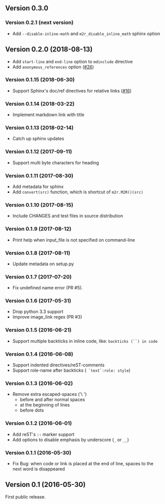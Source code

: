 ## Version 0.3.0

### Version 0.2.1 (next version)

* Add `--disable-inline-math` and `m2r_disable_inline_math` sphinx option

## Version 0.2.0 (2018-08-13)

* Add `start-line` and `end-line` option to `mdinclude` directive
* Add `anonymous_references` option ([#26](https://github.com/miyakogi/m2r/pull/26))

### Version 0.1.15 (2018-06-30)

* Support Sphinx's doc/ref directives for relative links ([#16](https://github.com/miyakogi/m2r/pull/16))

### Version 0.1.14 (2018-03-22)

* Implement markdown link with title

### Version 0.1.13 (2018-02-14)

* Catch up sphinx updates

### Version 0.1.12 (2017-09-11)

* Support multi byte characters for heading

### Version 0.1.11 (2017-08-30)

* Add metadata for sphinx
* Add `convert(src)` function, which is shortcut of `m2r.M2R()(src)`

### Version 0.1.10 (2017-08-15)

* Include CHANGES and test files in source distribution

### Version 0.1.9 (2017-08-12)

* Print help when input_file is not specified on command-line

### Version 0.1.8 (2017-08-11)

* Update metadata on setup.py

### Version 0.1.7 (2017-07-20)

* Fix undefined name error (PR #5).

### Version 0.1.6 (2017-05-31)

* Drop python 3.3 support
* Improve image_link regex (PR #3)

### Version 0.1.5 (2016-06-21)

* Support multiple backticks in inline code, like: ```backticks (``) in code```

### Version 0.1.4 (2016-06-08)

* Support indented directives/reST-comments
* Support role-name after backticks (`` `text`:role: style``)

### Version 0.1.3 (2016-06-02)

* Remove extra escaped-spaces ('\ ')
    * before and after normal spaces
    * at the beginning of lines
    * before dots

### Version 0.1.2 (2016-06-01)

* Add reST's `::` marker support
* Add options to disable emphasis by underscore (`_` or `__`)

### Version 0.1.1 (2016-05-30)

* Fix Bug: when code or link is placed at the end of line, spaces to the next word is disappeared

## Version 0.1 (2016-05-30)

First public release.
